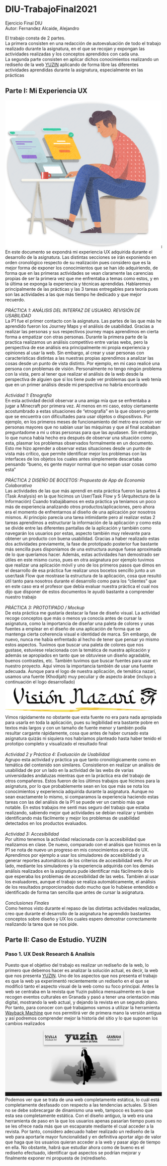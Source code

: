 # DIU-TrabajoFinal2021
Ejercicio Final DIU\
Autor: Fernandez Alcaide, Alejandro

El trabajo consta de 2 partes.\
La primera consisten en una redacción de autoevaluación de todo el trabajo realizado durante la asignatura, en el que se recojan y expongan las actividades realizadas y los conceptos aprendidos con cada una.\
La segunda parte consisten en aplicar dichos conocimientos realizando un rediseño de la web [YUZIN](https://yuzin.com/) aplicando de forma libre las diferentes actividades aprendidas durante la asignatura, especialmente en las prácticas
## Parte I: Mi Experiencia UX
![Imagen Portada](imgs/Portada_ParteI.png)\
En este documento se expondrá mi experiencia UX adquirida durante el desarrollo de la asignatura. Las distintas secciones se irán exponiendo en orden cronológico respecto de su realización pues considero que es la mejor forma de exponer los conocimientos que se han ido adquiriendo, de forma que en las primeras actividades se vean claramente las carencias propias de ser la primera vez que me enfrentaba a temas como estos, y en la última se exponga la experiencia y técnicas aprendidas. Hablaremos principalmente de las prácticas y las 3 tareas entregables para teoría pues son las actividades a las que más tiempo he dedicado y que mejor recuerdo.\
\
*PRÁCTICA 1: ANÁLISIS DEL INTERFAZ DE USUARIO. REVISIÓN DE USABILIDAD*\
La P1 fue el primer contacto con la asignatura. Las partes de las que más he aprendido fueron los Journey Maps y el análisis de usabilidad. Gracias a realizar las personas y sus respectivos journey maps aprendimos en cierta forma a empatizar con otras personas. Durante la primera parte de la practica realizamos un análisis competitivo entre varias webs, pero la perspectiva de ese análisis era principalmente mi propia experiencia y opiniones al usar la web. Sin embargo, al crear y usar personas con características distintas a las nuestras propias aprendimos a analizar las cosas desde un punto de vista distinto. Por ejemplo, en mi caso realicé una persona con problemas de visión. Personalmente no tengo ningún problema con la vista, pero al tener que realizar el análisis de la web desde la perspectiva de alguien que sí los tiene pude ver problemas que la web tenía que en un primer análisis desde mi perspectiva no habría encontrado\
\
*Actividad 1: Etnografía*\
En esta actividad decidí observar a una amiga mía que se enfrentaba a jugar a Minecraft por primera vez. Al menos en mi caso, estoy ciertamente acostumbrado a estas situaciones de “etnografía” en la que observo gente que se encuentra con dificultades para usar objetos o dispositivos. Por ejemplo, en los primeros meses de funcionamiento del metro era común ver personas mayores que no sabían usar las máquinas y que al final acababan preguntadome a mi u otras personas para que las ayudasen. Sin embargo, lo que nunca había hecho era después de observar una situación como esta, plasmar los problemas observados formalmente en un documento. Esto me hizo aprender a observar estas situaciones desde un punto de vista más crítico, que permite identificar mejor los problemas con las interfaces de los objetos los cuales antes simplemente descartaba pensando “bueno, es gente mayor normal que no sepan usar cosas como esta”\
\
*PRÁCTICA 2 DISEÑO DE BOCETOS: Propuesta de App de Economía Colaborativa*\
Las actividades de las que más aprendí en esta práctica fueron las partes 4 (Task Analysis) en la que hicimos un User/Task Flow y 5 (Arquitectura de la Información) Cuando trabajábamos en esta práctica ya teníamos un poco más de experiencia analizando otros productos/aplicaciones, pero ahora era el momento de enfrentarnos al diseño de una aplicación por nosotros mismos. Al principio parecía una tarea intimidante pero al realizar estas 2 tareas aprendimos a estructurar la información de la aplicación y como esta se divide entre las diferentes pantallas de la aplicación y también como navegarán los usuarios por estas, aspecto también muy relevante para obtener un producto con buena usabilidad. Gracias a haber realizado estas dos actividades previamente, la fase de prototipado posterior fue bastante más sencilla pues disponíamos de una estructura aunque fuese aproximada de lo que queríamos hacer. Además, estas actividades han demostrado ser útiles en este mismo curso, pues en otra asignatura por ejemplo tuvimos que realizar una aplicación móvil y uno de los primeros pasos que dimos en el desarrollo de esa práctica fue realizar unos bocetos sencillo junto a un user/task Flow que mostrase la estructura de la aplicación, cosa que resultó útil tanto para nosotros durante el desarrollo como para los “clientes” que en este caso era el profesor que debía evaluar nuestra práctica el cual nos dijo que disponer de estos documentos le ayudó bastante a comprender nuestro trabajo\
\
*PRÁCTICA 3:  PROTOTIPADO / Mockup*\
De esta práctica me gustaría destacar la fase de diseño visual. La actividad recoge conceptos que más o menos ya conocía antes de cursar la asignatura, como la importancia de diseñar una paleta de colores y unas fuentes a emplear en el diseño de una aplicación de forma que se mantenga cierta coherencia visual e identidad de marca. Sin embargo, de nuevo, nunca me había enfrentado al hecho de tener que pensar yo mismo estos aspectos. Tuvimos que buscar una paleta de colores que nos gustase, estuviese relacionada con la temática de nuestra aplicación y además se apropiados en tanto que se obtuviese un diseño agradable, buenos contrastes, etc. También tuvimos que buscar fuentes para usar en nuestro proyecto. Aquí vimos la importancia también de usar una fuente adecuada. Aunque para el logo de nuestra aplicación, de temática nazarí, usamos una fuente (Khodijah) muy peculiar y de aspecto árabe (incluyo a continuación el logo desarrollado)\
![Logo Visioo Nazari](imgs/logo-Vision-Nazari.png)\
Vimos rápidamente no obstante que esta fuente no era para nada apropiada para usarla en toda la aplicación, pues su legibilidad era bastante pobre en textos más largos y con un tamaño de fuente menor y también podía resultar cargante rápidamente, cosa que antes de haber cursado esta asignatura quizás ni siquiera nos habríamos planteado hasta haber tenido el prototipo completo y visualizado el resultado final\
\
*Actividad 2 y Práctica 4: Evaluación de Usabilidad*\
Agrupo esta actividad y práctica ya que tanto cronológicamente como en temática del contenido son similares. Consistieron en realizar un análisis de usabilidad de por un lado en la actividad de las webs de varias universidades andaluzas mientras que en la práctica era del trabajo de otros compañeros. Estos fueron de los últimos trabajos que hicimos para la asignatura, por lo que probablemente sean en los que más se nota los conocimientos y experiencia adquirida durante la asignatura. Aunque no sean exactamente lo mismo, si comparamos la experiencia haciendo estas tareas con las del análisis de la P1 se puede ver un cambio más que notable. En estos trabajos me sentí mas seguro del trabajo que estaba realizando, sabiendo mejor qué actividades se debían realizar y también identificando más fácilmente y mejor los problemas de usabilidad detectados en los productos evaluados.\
\
*Actividad 3:  Accesibilidad*\
Por ultimo tenemos la actividad relacionada con la accesibilidad que realizamos en clase. De nuevo, comparado con el análisis que hicimos en la P1 se nota de nuevo un progreso en mis conocimientos acerca de UX. Aprendimos por ejemplo a usar los simuladores de accesibilidad y a generar reportes automáticos de los criterios de accesibilidad web. Por un lado, mediante los simuladores y la experiencia adquirida con los demás análisis realizados en la asignatura pude identificar más fácilmente de lo que esperaba los problemas de accesibilidad de las webs. También al usar los evaluadores, aunque el trabajo se realiza automáticamente, el análisis de los resultados proporcionados dudo mucho que lo hubiese entendido e identificado de forma tan sencilla que antes de cursar la asignatura.\
\
*Conclusiones Finales*\
Como hemos visto durante el repaso de las distintas actividades realizadas, creo que durante el desarrollo de la asignatura he aprendido bastantes conceptos sobre diseño y UX los cuales espero demostrar correctamente realizando la tarea que se nos pide.
## Parte II: Caso de Estudio. YUZIN
### Paso 1. UX Desk Research & Analisis
Puesto que el objetivo del trabajo es realizar un rediseño de la web, lo primero que debemos hacer es analizar la solución actual, es decir, la web que nos presenta [YUZIN](https://yuzin.com/). Uno de los aspectos que nos presenta el trabajo es que la web ya experimentó recientemente un rediseño en el que se modificó tanto el aspecto visual de la web como su foco principal. Antes la web se centraba en la revista que Yuzin publica mensualmente en la que recogen eventos culturales en Granada y pasó a tener una orientación más digital, mostrando la web actual, y dejando la revista en un segundo plano. Por tanto, para conocer con qué trabajamos vamos a utilizar la herramienta [Wayback Machine](https://web.archive.org/) que nos permitirá ver de primera mano la versión antigua y así podremos comprender mejor la historia del sitio y lo que suponen los cambios realizados\
![Antigua Web YUZIN](imgs/yuzin_antigua.png)
Podemos ver que se trata de una web completamente estática, lo cuál está completamente desfasado con respecto a las tendencias actuales. Si bien no se debe sobrecargar de dinamismo una web, tampoco es bueno que esta sea completamente estática. Con el diseño antiguo, la web era una herramienta de paso en la que los usuarios apenas pasarían tiempo pues no se les ofrece nada más que un escaparate mediante el cual acceder a la revista. Por tanto, considero adecuado haber realizado un rediseño de la web para aportarle mayor funcionalidad y en definitiva aportar algo de valor que haga que los usuarios quieran acceder a la web y pasar algo de tiempo en ella. No obstante, habrá que estudiar ahora como de bueno es el rediseño efectuado, identificar qué aspectos se podrían mejorar y finalmente exponer mi propuesta de (re)rediseño.
